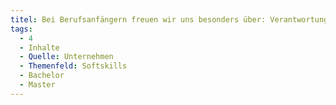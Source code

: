 ```yaml
---
titel: Bei Berufsanfängern freuen wir uns besonders über: Verantwortungsbewusstsein (Entscheidungen treffen, mitreden, mitdenken)
tags:
  - 4
  - Inhalte
  - Quelle: Unternehmen
  - Themenfeld: Softskills
  - Bachelor
  - Master
---
```

